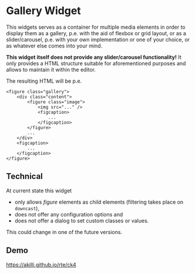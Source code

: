 # Gallery Widget

This widgets serves as a container for multiple media elements in order to display them as a gallery, p.e. with the aid of flexbox or grid layout, or as a slider/carousel, p.e. with your own implementation or one of your choice, or as whatever else comes into your mind.

**This widget itself does not provide any slider/carousel functionality!** It only provides a HTML structure suitable for aforementioned purposes and allows to maintain it within the editor.

The resulting HTML will be p.e.

    <figure class="gallery">
        <div class="content">
            <figure class="image">
                <img src="..." />
                <figcaption>
                    ...
                </figcaption>
            </figure>
            ...
        </div>
        <figcaption>
            ...
        </figcaption>
    </figure>

## Technical

At current state this widget 

- only allows *figure* elements as child elements (filtering takes place on `downcast`),
- does not offer any configuration options and
- does not offer a dialog to set custom classes or values.

This could change in one of the future versions.

## Demo

https://akilli.github.io/rte/ck4
